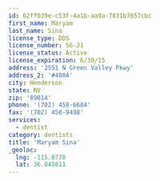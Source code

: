 ```yaml
---
id: 62ff039e-c53f-4a1b-aa9a-7831b7657cbc
first_name: Maryam
last_name: Sina
license_type: DDS
license_number: S6-21
license_status: Active
license_expiration: 6/30/15
address: '2551 N Green Valley Pkwy'
address_2: '#400A'
city: Henderson
state: NV
zip: '89014'
phone: '(702) 458-6684'
fax: '(702) 450-9498'
services:
  - dentist
category: dentists
title: 'Maryam Sina'
_geoloc:
  lng: -115.0778
  lat: 36.045811
---
```


